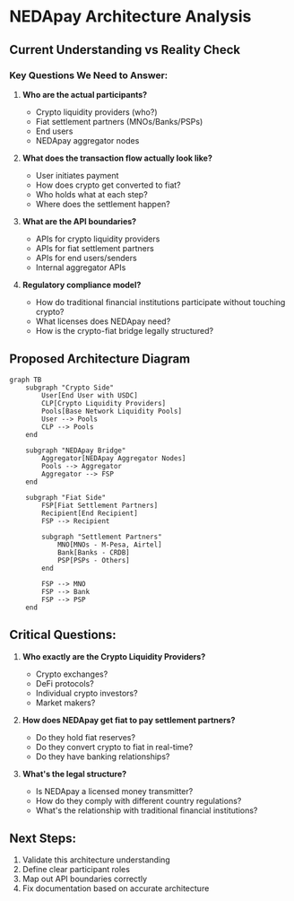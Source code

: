 # NEDApay Architecture Analysis

## Current Understanding vs Reality Check

### Key Questions We Need to Answer:

1. **Who are the actual participants?**
   - Crypto liquidity providers (who?)
   - Fiat settlement partners (MNOs/Banks/PSPs)
   - End users
   - NEDApay aggregator nodes

2. **What does the transaction flow actually look like?**
   - User initiates payment
   - How does crypto get converted to fiat?
   - Who holds what at each step?
   - Where does the settlement happen?

3. **What are the API boundaries?**
   - APIs for crypto liquidity providers
   - APIs for fiat settlement partners  
   - APIs for end users/senders
   - Internal aggregator APIs

4. **Regulatory compliance model?**
   - How do traditional financial institutions participate without touching crypto?
   - What licenses does NEDApay need?
   - How is the crypto-fiat bridge legally structured?

## Proposed Architecture Diagram

```mermaid
graph TB
    subgraph "Crypto Side"
        User[End User with USDC]
        CLP[Crypto Liquidity Providers]
        Pools[Base Network Liquidity Pools]
        User --> Pools
        CLP --> Pools
    end
    
    subgraph "NEDApay Bridge"
        Aggregator[NEDApay Aggregator Nodes]
        Pools --> Aggregator
        Aggregator --> FSP
    end
    
    subgraph "Fiat Side"
        FSP[Fiat Settlement Partners]
        Recipient[End Recipient]
        FSP --> Recipient
        
        subgraph "Settlement Partners"
            MNO[MNOs - M-Pesa, Airtel]
            Bank[Banks - CRDB]
            PSP[PSPs - Others]
        end
        
        FSP --> MNO
        FSP --> Bank  
        FSP --> PSP
    end
```

## Critical Questions:

1. **Who exactly are the Crypto Liquidity Providers?**
   - Crypto exchanges?
   - DeFi protocols?
   - Individual crypto investors?
   - Market makers?

2. **How does NEDApay get fiat to pay settlement partners?**
   - Do they hold fiat reserves?
   - Do they convert crypto to fiat in real-time?
   - Do they have banking relationships?

3. **What's the legal structure?**
   - Is NEDApay a licensed money transmitter?
   - How do they comply with different country regulations?
   - What's the relationship with traditional financial institutions?

## Next Steps:
1. Validate this architecture understanding
2. Define clear participant roles
3. Map out API boundaries correctly
4. Fix documentation based on accurate architecture
